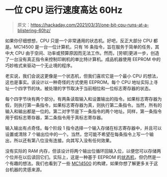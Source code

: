# 一位 CPU 运行速度高达 60Hz

> 原文：<https://hackaday.com/2021/03/31/one-bit-cpu-runs-at-a-blistering-60hz/>

如果你仔细想想，CPU 只是一个非常通用的状态机。好吧，反正大部分 CPU 都是。MC14500 是一台一位计算机，只有 16 条指令，旨在服务于简单的任务，其中大 CPU 由于空间、功率或预算原因而无法工作。然而，[劳顿]更进一步，创造了一台没有真正指令来控制印刷机的单比特计算机。成品机器使用 EEPROM 中的巧妙格式来驱动一个无止境的程序。

老实说，我们会说这更像是一个状态机，但我们喜欢它是一个最小 CPU 的想法，这也是事实。该设计以一种奇怪的方式使用 EEPROM。每个 CPU 地址实际上寻址一个四字节的块。被处理的字节取决于当前相位和一位标志寄存器的状态。

每个四字节块有两个部分。有两条读取输入和设置输出的指令。如果标志寄存器为假，则执行第一条指令，如果标志寄存器为真，则执行第二条指令。当然，所有的输入和输出都是一位的。第二对字节是下一条指令的两个地址。同样，第一条指令用于假标志寄存器，第二条指令用于真标志寄存器。

输入输出有点奇怪。每个阶段 1 指令选择一个输入存储在标志寄存器中，并且可以设置或清除 7 个输出位中的一个。当然，您可能不希望在每条指令上写一个输出，所以还有第八位没有连接。向其写入没有任何效果。

没有实际的 RAM 内存，但该设计将两个输出位循环回输入位，以便您可以存储两个位并在以后读回它们。实际上，这是一种基于 EEPROM 的[状态机](https://hackaday.com/2015/08/13/becoming-a-state-machine-design-mastermind/)，但仍然是一个有趣的想法。我们也看到了一些 [MC14500](https://hackaday.com/2020/11/06/gorgeous-perfboard-build-puts-1-bit-controller-back-to-work/) 的构建，如果你想了解更多关于这台机器的灵感来源。